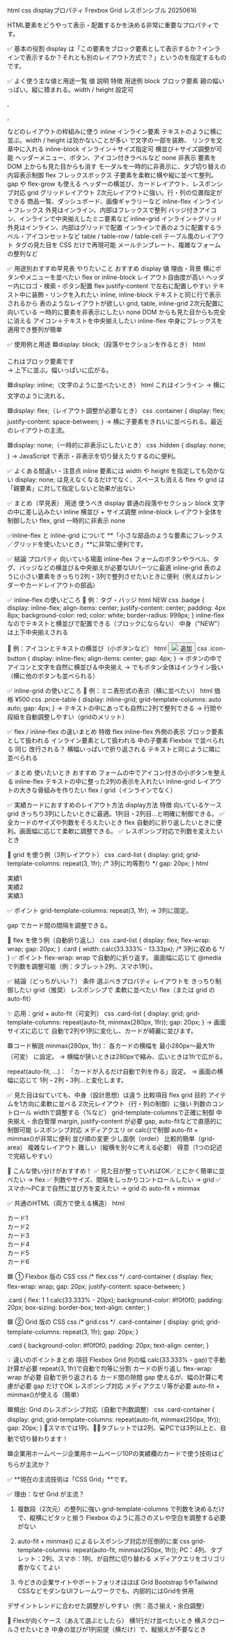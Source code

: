 html css displayプロパティ Frexbox Grid レスポンシブル 20250616

HTML要素をどうやって表示・配置するかを決める非常に重要なプロパティです。

✅ 基本の役割
display は「この要素をブロック要素として表示するか？インラインで表示するか？それとも別のレイアウト方式で？」というのを指定するものです。


✅ よく使う主な値と用途一覧
値	                説明	                        特徴	                                                                      用途例
block	        ブロック要素	            親の幅いっぱい。縦に積まれる。width / height 設定可	                 <div>, <p>, <section> などのレイアウトの枠組みに使う
inline	        インライン要素	            テキストのように横に並ぶ。width / height は効かないことが多い	      <span> で文字の一部を装飾、<a> リンクを文章中に入れる
inline-block	インライン＋サイズ指定可	 横並び＋サイズ調整が可能	                                         ヘッダーメニュー、ボタン、アイコン付きラベルなど
none	        非表示	                   要素を DOM 上からも見た目からも消す	                                モーダルを一時的に非表示に、タブ切り替えの内容表示制御
flex	        フレックスボックス	        子要素を柔軟に横や縦に並べて整列。gap や flex-grow も使える	          ヘッダーの横並び、カードレイアウト、レスポンシブ対応
grid	        グリッドレイアウト	        2次元レイアウトに強い。行・列の位置指定ができる	                      商品一覧、ダッシュボード、画像ギャラリーなど
inline-flex	    インライン＋フレックス	    外見はインライン、内部はフレックスで整列	                          バッジ付きアイコン、インラインで中央揃えしたミニ要素など
inline-grid	    インライン＋グリッド	    外見はインライン、内部はグリッドで配置	インラインで表のように配置するラベル・アイコンセットなど
table / table-row / table-cell	テーブル風のレイアウト	<table> タグの見た目を CSS だけで再現可能	メールテンプレート、複雑なフォームの整列など


✅ 用途別おすすめ早見表
やりたいこと	                    おすすめ display 値	                理由・背景
横にボタンやメニューを並べたい	      flex or inline-block	        レイアウト自由度が高い
ヘッダー内にロゴ・検索・ボタン配置	  flex	                        justify-content で左右に配置しやすい
テキスト中に装飾・リンクを入れたい	  inline, inline-block	        テキストと同じ行で表示されるから
表のようなレイアウトが欲しい	      grid, table, inline-grid	    2次元配置に向いている
一時的に要素を非表示にしたい	      none	                        DOM からも見た目からも完全に消える
アイコン＋テキストを中央揃えしたい	  inline-flex	                中身にフレックスを適用でき整列が簡単


✅ 使用例と用途
🟦display: block;（段落やセクションを作るとき）
html
<div style="display: block;">これはブロック要素です</div>
→ 上下に並ぶ。幅いっぱいに広がる。

🟦display: inline;（文字のように並べたいとき）
html
<span style="display: inline;">これはインライン</span>
→ 横に文字のように流れる。

🟦display: flex;（レイアウト調整が必要なとき）
css
.container {
  display: flex;
  justify-content: space-between;
}
→ 横に子要素をきれいに並べられる。最近のレイアウトの主流。

🟦display: none;（一時的に非表示にしたいとき）
css
.hidden {
  display: none;
}
→ JavaScript で表示・非表示を切り替えたりするのに便利。

✅ よくある間違い・注意点
inline 要素には width や height を指定しても効かない
display: none; は見えなくなるだけでなく、スペースも消える
flex や grid は「親要素」に対して指定しないと効果が出ない

✅ まとめ（早見表）
用途	                        使うべき display
普通の段落やセクション	        block
文字の中に差し込みたい	        inline
横並び + サイズ調整	            inline-block
レイアウト全体を制御したい	     flex, grid
一時的に非表示	                none



✅inline-flex と inline-grid について
**「小さな部品のような要素にフレックス／グリッドを使いたいとき」**に非常に便利です。

✅ 結論
プロパティ	        向いている場面
inline-flex	    フォームのボタンやラベル、タグ、バッジなどの横並び＆中央揃えが必要なUIパーツに最適
inline-grid	    表のように小さい要素をきっちり2列・3列で整列させたいときに便利（例えばカレンダーやカードレイアウトの部品）


✅ inline-flex の使いどころ
📌 例：タグ・バッジ
html
<span class="badge">NEW</span>
css
.badge {
  display: inline-flex;
  align-items: center;
  justify-content: center;
  padding: 4px 8px;
  background-color: red;
  color: white;
  border-radius: 999px;
}
inline-flex なのでテキストと横並びで配置できる（ブロックにならない）
中身（"NEW"）は上下中央揃えされる

📌 例：アイコンとテキストの横並び（小ボタンなど）
html
<button class="icon-button">
  <img src="icon.png" />
  <span>追加</span>
</button>
css
.icon-button {
  display: inline-flex;
  align-items: center;
  gap: 4px;
}
→ ボタンの中でアイコンと文字を自然に横並び＆中央揃え
→ でもボタン全体はインライン扱い（横に他のボタンも並べられる）

✅ inline-grid の使いどころ
📌 例：ミニ表形式の表示（横に並べたい）
html
<span class="price-table">
  <span>価格</span>
  <span>¥500</span>
</span>
css
.price-table {
  display: inline-grid;
  grid-template-columns: auto auto;
  gap: 4px;
}
→ テキストの中にあっても自然に2列で整列できる
→ 行間や段組を自動調整しやすい（gridのメリット）

✅ flex / inline-flex の違いまとめ
特徴	            flex	                        inline-flex
外側の表示	        ブロック要素として扱われる	    インライン要素として扱われる
中の子要素	         Flexbox で並べられる	            同じ
改行される？	    横幅いっぱいで折り返される	       テキストと同じように隣に並べられる

✅ まとめ
使いたいとき	                                    おすすめ
フォームの中でアイコン付きの小ボタンを整える	     inline-flex
テキストの中に整った2列の表示を入れたい	            inline-grid
レイアウトの大きな骨組みを作りたい	                flex / grid（インラインでなく）


✅ 実績カードにおすすめのレイアウト方法
display方法	        特徴	                                                    向いているケース
grid	        きっちり3列にしたいときに最適。1列目・2列目…と明確に制御できる。	✅ 全カードのサイズや列数をそろえたいとき
flex	        自動的に折り返したいときに便利。画面幅に応じて柔軟に調整できる。	✅ レスポンシブ対応で列数を変えたいとき

🔹 grid を使う例（3列レイアウト）
css
.card-list {
  display: grid;
  grid-template-columns: repeat(3, 1fr); /* 3列に均等割り */
  gap: 20px;
}
html
<div class="card-list">
  <div class="card">実績1</div>
  <div class="card">実績2</div>
  <div class="card">実績3</div>
  <!-- ... -->
</div>

✅ ポイント
grid-template-columns: repeat(3, 1fr); → 3列に固定。

gap でカード間の間隔を調整できる。

🔹 flex を使う例（自動折り返し）
css
.card-list {
  display: flex;
  flex-wrap: wrap;
  gap: 20px;
}
.card {
  width: calc(33.333% - 13.33px); /* 3列に収める */
}
✅ ポイント
flex-wrap: wrap で自動的に折り返す。
画面幅に応じて @media で列数を調整可能（例：タブレット2列、スマホ1列）。

✅ 結論（どっちがいい？）
条件	                                選ぶべきプロパティ
レイアウトを きっちり制御したい	        grid（推奨）
レスポンシブで 柔軟に並べたい	        flex（または grid の auto-fit）

✨ 応用：grid + auto-fit（可変列）
css
.card-list {
  display: grid;
  grid-template-columns: repeat(auto-fit, minmax(280px, 1fr));
  gap: 20px;
}
→ 画面サイズに応じて 自動で2列や1列に変化し、カードが綺麗に並びます。

🟥コード解説
minmax(280px, 1fr)：
各カードの横幅を 最小280px〜最大1fr（可変） に設定。
→ 横幅が狭いときは280pxで縮み、広いときは1frで広がる。

repeat(auto-fit, ...)：
「カードが入るだけ自動で列を作る」設定。
→ 画面の横幅に応じて 1列・2列・3列…と変化します。

✅ 見た目は似ていても、中身（設計思想）は違う
比較項目	            flex	                        grid
目的	           アイテムを1方向に柔軟に並べる	 2次元レイアウト（行・列の制御）に強い
列数のコントロール	 widthで調整する（%など）	     grid-template-columnsで正確に制御
中央揃え・余白管理	 margin, justify-content が必要	gap, auto-fitなどで直感的に制御可能
レスポンシブ対応	メディアクエリ or calc()で制御	 auto-fit + minmax()が非常に便利
並び順の変更	    少し面倒（order）	            比較的簡単（grid-area）
複雑なレイアウト	難しい（縦横を別々に考える必要）  得意（1つの記述で完結しやすい）

🔸 こんな使い分けがおすすめ！
✅ 見た目が整っていればOK／とにかく簡単に並べたい → flex
✅ 列数やサイズ、間隔をしっかりコントロールしたい → grid
✅ スマホ〜PCまで自然に並び方を変えたい → grid の auto-fit + minmax　


✅ 共通のHTML（両方で使える構造）
html
<!-- index.html -->
<div class="card-container">
  <div class="card">カード1</div>
  <div class="card">カード2</div>
  <div class="card">カード3</div>
  <div class="card">カード4</div>
  <div class="card">カード5</div>
  <div class="card">カード6</div>
</div>

🟦 ① Flexbox 版の CSS
css
/* flex.css */
.card-container {
  display: flex;
  flex-wrap: wrap;
  gap: 20px;
  justify-content: space-between;
}

.card {
  flex: 1 1 calc(33.333% - 20px);
  background-color: #f0f0f0;
  padding: 20px;
  box-sizing: border-box;
  text-align: center;
}

🟩 ② Grid 版の CSS
css
/* grid.css */
.card-container {
  display: grid;
  grid-template-columns: repeat(3, 1fr);
  gap: 20px;
}

.card {
  background-color: #f0f0f0;
  padding: 20px;
  text-align: center;
}

💡 違いのポイントまとめ
項目	                  Flexbox	                            Grid
列の幅	           calc(33.333% - gap)で手動計算が必要	    repeat(3, 1fr)で自動で均等に分割
カードの折り返し	flex-wrap: wrap が必要	                自動で折り返される
カード間の隙間	    gap 使えるが、幅の計算に考慮が必要	      gap だけでOK
レスポンシブ対応	メディアクエリ等が必要	                  auto-fit + minmax()が使える（簡単）

🟦頻出: Grid のレスポンシブ対応（自動で列数調整）
css
.card-container {
  display: grid;
  grid-template-columns: repeat(auto-fit, minmax(250px, 1fr));
  gap: 20px;
}
📱スマホでは1列、📱📱タブレットでは2列、💻PCでは3列以上と、自動で切り替わります！


🟦企業用ホームページ企業用ホームページ10Pの実績欄のカードで使う技術はどちらが主流か？


✅ **現在の主流技術は「CSS Grid」**です。

✅ 理由：なぜ Grid が主流？
1. 複数段（2次元）の整列に強い
grid-template-columns で列数を決めるだけで、縦横にピタッと揃う
Flexbox のように高さのズレや空白を調整する必要がない

2. auto-fit + minmax() によるレスポンシブ対応が圧倒的に楽
css
grid-template-columns: repeat(auto-fit, minmax(250px, 1fr));
PC：4列、タブレット：2列、スマホ：1列、が自然に切り替わる
メディアクエリをゴリゴリ書かなくてよい

3. 今どきの企業サイトやポートフォリオはほぼ Grid
Bootstrap 5やTailwind CSSなどモダンなUIフレームワークでも、内部的にはGridを併用

デザイントレンドに合わせた調整がしやすい（例：高さ揃え・余白調整）

🔸 Flexが向くケース（あえて選ぶとしたら）
横1行だけ並べたいとき
横スクロールさせたいとき
中身の並びが1列前提（横だけ）で、縦揃えが不要なとき